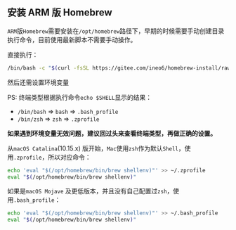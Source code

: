 ## 安装 ARM 版 Homebrew

`ARM`版`Homebrew`需要安装在`/opt/homebrew`路径下，早期的时候需要手动创建目录执行命令，目前使用最新脚本不需要手动操作。

直接执行：

```bash
/bin/bash -c "$(curl -fsSL https://gitee.com/ineo6/homebrew-install/raw/master/install.sh)"
```

然后还需设置环境变量

PS: 终端类型根据执行命令`echo $SHELL`显示的结果：

- `/bin/bash` => `bash` => `.bash_profile`
- `/bin/zsh` => `zsh` => `.zprofile`

**如果遇到环境变量无效问题，建议回过头来查看终端类型，再做正确的设置。**

从`macOS Catalina`(10.15.x) 版开始，`Mac`使用`zsh`作为默认`Shell`，使用`.zprofile`，所以对应命令：

```bash
echo 'eval "$(/opt/homebrew/bin/brew shellenv)"' >> ~/.zprofile
eval "$(/opt/homebrew/bin/brew shellenv)"
```

如果是`macOS Mojave` 及更低版本，并且没有自己配置过`zsh`，使用`.bash_profile`：

```bash
echo 'eval "$(/opt/homebrew/bin/brew shellenv)"' >> ~/.bash_profile
eval "$(/opt/homebrew/bin/brew shellenv)"
```

